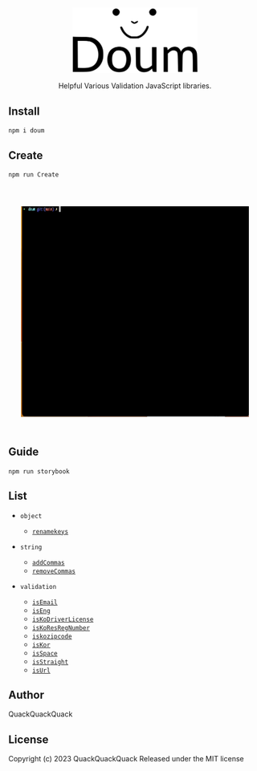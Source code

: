 <p align="center">
   <br/>
   <img width="250px" src=".storybook/public/doum.svg" />
   <p align="center">Helpful Various Validation JavaScript libraries.
</p>
</p>

## Install

```shell
npm i doum
```

## Create 

```shell
npm run Create
```
<p align="center" style="padding:25px">
  <br/>
  <img src=".storybook/public/create-doum.gif" width="100%" height="420" style="max-width:874px"/>
</p>


## Guide

```shell
npm run storybook
```

## List

- `object`
  - [`renamekeys`](https://quackquackquack.github.io/doum/?path=/docs/object-renamekeys--docs)

- `string`
  - [`addCommas`](https://quackquackquack.github.io/doum/?path=/docs/string-addcommas--docs)
  - [`removeCommas`](https://quackquackquack.github.io/doum/?path=/docs/string-removecommas--docs)

- `validation`
  - [`isEmail`](https://quackquackquack.github.io/doum/?path=/docs/validation-isemail--docs)
  - [`isEng`](https://quackquackquack.github.io/doum/?path=/docs/validation-iseng--docs)
  - [`isKoDriverLicense`](https://quackquackquack.github.io/doum/?path=/docs/validation-iskodriverlicense--docs)
  - [`isKoResRegNumber`](https://quackquackquack.github.io/doum/?path=/docs/validation-iskoresregnumber--docs)
  - [`iskozipcode`](https://quackquackquack.github.io/doum/?path=/docs/validation-iskozipcode--docs)
  - [`isKor`](https://quackquackquack.github.io/doum/?path=/docs/validation-iskor--docs)
  - [`isSpace`](https://quackquackquack.github.io/doum/?path=/docs/validation-isspace--docs)
  - [`isStraight`](https://quackquackquack.github.io/doum/?path=/docs/validation-isstraight--docs)
  - [`isUrl`](https://quackquackquack.github.io/doum/?path=/docs/validation-isurl--docs)

## Author

QuackQuackQuack

## License

Copyright (c) 2023 QuackQuackQuack Released under the MIT license

